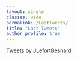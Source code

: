 ```yaml
---
layout: single
classes: wide
permalink: /LastTweets/
title: "Last Tweets"
author_profile: true
---
```


<a class="twitter-timeline" data-width="250" data-height="400" data-dnt="true" data-theme="dark" data-link-color="#2B7BB9" href="https://twitter.com/JLefortBesnard?ref_src=twsrc%5Etfw">Tweets by JLefortBesnard</a> <script async src="https://platform.twitter.com/widgets.js" charset="utf-8"></script> 
